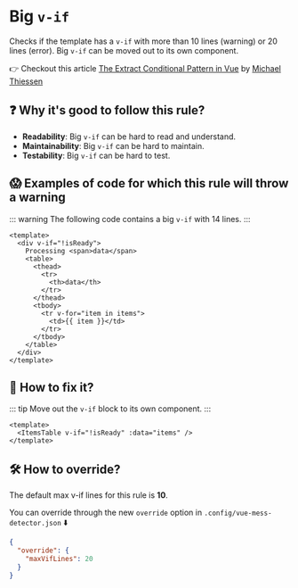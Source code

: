 # Big `v-if`

Checks if the template has a `v-if` with more than 10 lines (warning) or 20 lines (error).
Big `v-if` can be moved out to its own component.

👉 Checkout this article [The Extract Conditional Pattern in Vue](https://michaelnthiessen.com/extract-conditional-pattern) by [Michael Thiessen](https://michaelnthiessen.com/)

## ❓ Why it's good to follow this rule?

- **Readability**: Big `v-if` can be hard to read and understand.
- **Maintainability**: Big `v-if` can be hard to maintain.
- **Testability**: Big `v-if` can be hard to test.

## 😱 Examples of code for which this rule will throw a warning

::: warning
The following code contains a big `v-if` with 14 lines.
:::

```vue
<template>
  <div v-if="!isReady">
    Processing <span>data</span>
    <table>
      <thead>
        <tr>
          <th>data</th>
        </tr>
      </thead>
      <tbody>
        <tr v-for="item in items">
          <td>{{ item }}</td>
        </tr>
      </tbody>
    </table>
  </div>
</template>
```

## 🤩 How to fix it?

::: tip
Move out the `v-if` block to its own component.
:::

```vue
<template>
  <ItemsTable v-if="!isReady" :data="items" />
</template>
```

## 🛠 How to override?

The default max v-if lines for this rule is **10**.

You can override through the new `override` option in `.config/vue-mess-detector.json` ⬇️

```json
{
  "override": {
    "maxVifLines": 20
  }
}
```